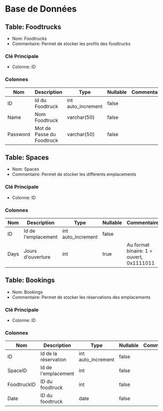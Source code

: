 # Base de Données

## Table: Foodtrucks

- Nom: Foodtrucks
- Commentaire: Permet de stocker les profils des foodtrucks

### Clé Principale

- Colonne: ID

### Colonnes

| Nom      | Description               | Type               | Nullable | Commentaire |
| -------- | ------------------------- | ------------------ | -------- | ----------- |
| ID       | Id du Foodtruck           | int auto_increment | false    |             |
| Name     | Nom Foodtruck             | varchar(50)        | false    |             |
| Password | Mot de Passe du Foodtruck | varchar(50)        | false    |             |

## Table: Spaces

- Nom: Spaces
- Commentaire: Permet de stocker les différents emplacements

### Clé Principale

- Colonne: ID

### Colonnes

| Nom  | Description         | Type               | Nullable | Commentaire                              |
| ---- | ------------------- | ------------------ | -------- | ---------------------------------------- |
| ID   | Id de l'emplacement | int auto_increment | false    |                                          |
| Days | Jours d'ouverture   | int                | true     | Au format binaire: 1 = ouvert, 0x1111011 |

## Table: Bookings

- Nom: Bookings
- Commentaire: Permet de stocker les réservations des emplacements

### Clé Principale

- Colonne: ID

### Colonnes

| Nom         | Description          | Type               | Nullable | Commentaire |
| ----------- | -------------------- | ------------------ | -------- | ----------- |
| ID          | Id de la réservation | int auto_increment | false    |             |
| SpaceID     | Id de l'emplacement  | int                | false    |             |
| FoodtruckID | ID du foodtruck      | int                | false    |             |
| Date        | ID du foodtruck      | date               | false    |             |